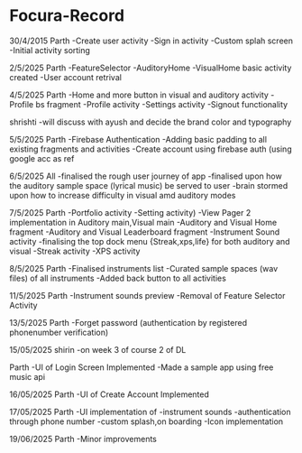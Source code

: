 # Focura-Record

30/4/2015
Parth
-Create user activity
-Sign in activity
-Custom splah screen
-Initial activity sorting

2/5/2025
Parth
-FeatureSelector
-AuditoryHome
-VisualHome basic activity created
-User account retrival

4/5/2025
Parth
-Home and more button in visual and auditory activity
-Profile bs fragment
-Profile activity
-Settings activity
-Signout functionality

shrishti 
-will discuss with ayush and decide the brand color and typography

5/5/2025
Parth
-Firebase Authentication
-Adding basic padding to all existing fragments and activities 
-Create account using firebase auth (using google acc as ref

6/5/2025
All
-finalised the rough user journey of app
-finalised upon how the auditory sample space (lyrical music) be served to user
-brain stormed upon how to increase difficulty in visual amd auditory modes

7/5/2025
Parth
-Portfolio activity
-Setting activity)
-View Pager 2 implementation in Auditory main,Visual main
-Auditory and Visual Home fragment
-Auditory and Visual Leaderboard fragment
-Instrument Sound activity
-finalising the top dock menu {Streak,xps,life} for both auditory and visual
-Streak activity
-XPS activity

8/5/2025
Parth
-Finalised instruments list
-Curated sample spaces (wav files) of all instruments
-Added back button to all activities

11/5/2025
Parth
-Instrument sounds preview
-Removal of Feature Selector Activity

13/5/2025
Parth
-Forget password (authentication by registered phonenumber verification)


15/05/2025
shirin
-on week 3 of course 2 of DL

Parth
-UI of Login Screen Implemented
-Made a sample app using free music api

16/05/2025
Parth
-UI of Create Account Implemented 

17/05/2025
Parth
-UI implementation of 
    -instrument sounds
    -authentication through phone number
    -custom splash,on boarding
-Icon implementation

19/06/2025
Parth
-Minor improvements
